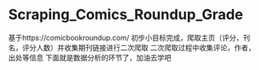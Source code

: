 # Scraping_Comics_Roundup_Grade
基于https://comicbookroundup.com/
初步小目标完成，爬取主页（评分，刊名，评分人数）并收集期刊链接进行二次爬取
二次爬取过程中收集评论，作者，出处等信息
下面就是数据分析的环节了，加油去学吧
